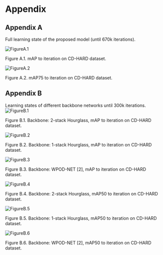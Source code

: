 # Appendix
## Appendix A
Full learning state of the proposed model (until 670k iterations).

![FigureA.1](pics/FigureA.1.jpg)

Figure A.1. mAP to iteration on CD-HARD dataset.

![FigureA.2](pics/FigureA.2.jpg)

Figure A.2. mAP75 to iteration on CD-HARD dataset.

## Appendix B
Learning states of different backbone networks until 300k iterations.
![FigureB.1](pics/FigureB.1.jpg)

Figure B.1. Backbone: 2-stack Hourglass, mAP to iteration on CD-HARD dataset.

![FigureB.2](pics/FigureB.2.jpg)

Figure B.2. Backbone: 1-stack Hourglass, mAP to iteration on CD-HARD dataset.

![FigureB.3](pics/FigureB.3.jpg)

Figure B.3. Backbone: WPOD-NET [2], mAP to iteration on CD-HARD dataset.

![FigureB.4](pics/FigureB.4.jpg)

Figure B.4. Backbone: 2-stack Hourglass, mAP50 to iteration on CD-HARD dataset.

![FigureB.5](pics/FigureB.5.jpg)

Figure B.5. Backbone: 1-stack Hourglass, mAP50 to iteration on CD-HARD dataset.

![FigureB.6](pics/FigureB.6.jpg)

Figure B.6. Backbone: WPOD-NET [2], mAP50 to iteration on CD-HARD dataset.